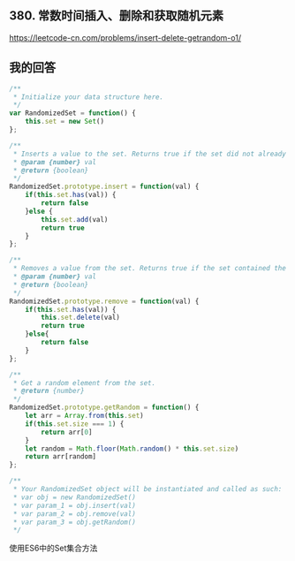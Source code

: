 <!--
 * @Author: your name
 * @Date: 2020-06-06 20:35:17
 * @LastEditTime: 2020-06-06 20:45:30
 * @LastEditors: Please set LastEditors
 * @Description: In User Settings Edit
 * @FilePath: \91days-algorithm\day6.md
--> 

## 380. 常数时间插入、删除和获取随机元素

<https://leetcode-cn.com/problems/insert-delete-getrandom-o1/>

## 我的回答

```js
/**
 * Initialize your data structure here.
 */
var RandomizedSet = function() {
    this.set = new Set()
};

/**
 * Inserts a value to the set. Returns true if the set did not already contain the specified element. 
 * @param {number} val
 * @return {boolean}
 */
RandomizedSet.prototype.insert = function(val) {
    if(this.set.has(val)) {
        return false
    }else {
        this.set.add(val)
        return true
    }
};

/**
 * Removes a value from the set. Returns true if the set contained the specified element. 
 * @param {number} val
 * @return {boolean}
 */
RandomizedSet.prototype.remove = function(val) {
    if(this.set.has(val)) {
        this.set.delete(val)
        return true
    }else{
        return false
    }
};

/**
 * Get a random element from the set.
 * @return {number}
 */
RandomizedSet.prototype.getRandom = function() {
    let arr = Array.from(this.set)
    if(this.set.size === 1) {
        return arr[0]
    }
    let random = Math.floor(Math.random() * this.set.size)
    return arr[random]
};

/**
 * Your RandomizedSet object will be instantiated and called as such:
 * var obj = new RandomizedSet()
 * var param_1 = obj.insert(val)
 * var param_2 = obj.remove(val)
 * var param_3 = obj.getRandom()
 */
```

使用ES6中的Set集合方法